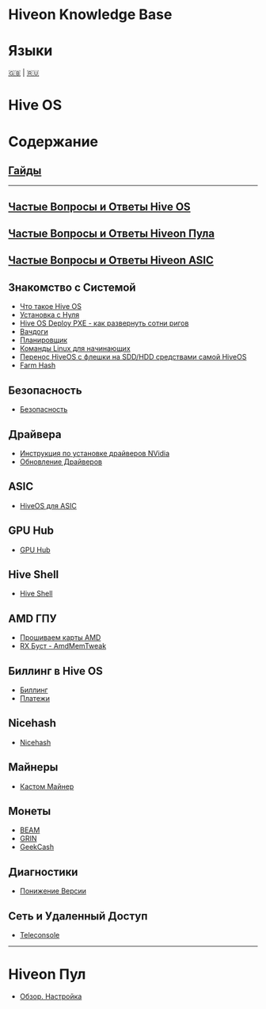 # Hiveon Knowledge Base

Языки
=================
[🇬🇧](knowledge-base.md#hiveon-kb) | [🇷🇺](knowledge-base_ru.md)

# Hive OS

Содержание
=================
## [Гайды](guides/guides_ru.md)
___

## [Частые Вопросы и Ответы Hive OS](hiveos_faq/hiveos_faq.md)

## [Частые Вопросы и Ответы Hiveon Пула](hiveon_pool_faq/pool_faq.md)

## [Частые Вопросы и Ответы Hiveon ASIC](hiveon_asic_faq/asic_faq_ru.md)


## Знакомство с Системой
- [Что такое Hive OS](guides/what_is_hive_ru.md)
- [Установка с Нуля](guides/new_install_ru.md)
- [Hive OS Deploy PXE - как развернуть сотни ригов](guides/pxe_ru.md)
- [Вачдоги](guides/watchdogs_ru.md)
- [Планировщик](guides/schedules_ru.md)
- [Команды Linux для начинающих](guides/linux_ru.md)
- [Перенос HiveOS с флешки на SDD/HDD средствами самой HiveOS](guides/hdd_move.md)
- [Farm Hash](guides/fh_ru.md)

## Безопасность
- [Безопасность](guides/security_ru.md)

## Драйвера
- [Инструкция по установке драйверов NVidia](guides/nvidia_dr_ru.md)
- [Обновление Драйверов](guides/driver_upd_ru.md)

## ASIC
- [HiveOS для ASIC](guides/hive_asic_ru.md)

## GPU Hub
- [GPU Hub](guides/gpu_hub_ru.md)

## Hive Shell
- [Hive Shell](guides/hshell_ru.md)

## AMD ГПУ
- [Прошиваем карты AMD](guides/amd_flash_ru.md)
- [RX Буст - AmdMemTweak](guides/rx_boost_ru.md)

## Биллинг в Hive OS
- [Биллинг](guides/bill_ru.md)
- [Платежи](guides/payment_ru.md)

## Nicehash
- [Nicehash](guides/nice_ru.md)

## Майнеры
- [Кастом Майнер](guides/custom_miner_ru.md)

## Монеты
- [BEAM](guides/coin_beam_ru.md)
- [GRIN](guides/coin_grin_ru.md)
- [GeekCash](guides/coin_geek_ru.md)

## Диагностики
- [Понижение Версии](guides/downgrade_ru.md)

## Сеть и Удаленный Доступ
- [Teleconsole](guides/teleconsole_ru.md)

___
# Hiveon Пул
- [Обзор. Настройка](hiveon/hiveon_ru.md)
